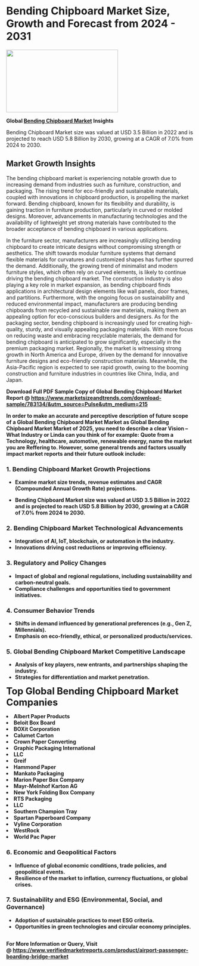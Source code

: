 <H1>Bending Chipboard Market Size, Growth and Forecast from 2024 - 2031</H1><img class="aligncenter size-medium wp-image-584254" src="https://thirdeyenews.in/wp-content/uploads/2024/09/Global-Market-Research-300x168.jpeg" alt="" width="300" height="168" /><p><strong>Global&nbsp;<a href="https://www.marketsizeandtrends.com/download-sample/783134/&amp;utm_source=Pulse&amp;utm_medium=215">Bending Chipboard Market</a> Insights</strong></p><p>Bending Chipboard Market size was valued at USD 3.5 Billion in 2022 and is projected to reach USD 5.8 Billion by 2030, growing at a CAGR of 7.0% from 2024 to 2030.</p><p><h2>Market Growth Insights</h2> <p>The bending chipboard market is experiencing notable growth due to increasing demand from industries such as furniture, construction, and packaging. The rising trend for eco-friendly and sustainable materials, coupled with innovations in chipboard production, is propelling the market forward. Bending chipboard, known for its flexibility and durability, is gaining traction in furniture production, particularly in curved or molded designs. Moreover, advancements in manufacturing technologies and the availability of lightweight yet strong materials have contributed to the broader acceptance of bending chipboard in various applications.</p> <p><strong></strong></p> <p>In the furniture sector, manufacturers are increasingly utilizing bending chipboard to create intricate designs without compromising strength or aesthetics. The shift towards modular furniture systems that demand flexible materials for curvatures and customized shapes has further spurred the demand. Additionally, the growing trend of minimalist and modern furniture styles, which often rely on curved elements, is likely to continue driving the bending chipboard market. The construction industry is also playing a key role in market expansion, as bending chipboard finds applications in architectural design elements like wall panels, door frames, and partitions. Furthermore, with the ongoing focus on sustainability and reduced environmental impact, manufacturers are producing bending chipboards from recycled and sustainable raw materials, making them an appealing option for eco-conscious builders and designers. As for the packaging sector, bending chipboard is increasingly used for creating high-quality, sturdy, and visually appealing packaging materials. With more focus on reducing waste and embracing recyclable materials, the demand for bending chipboard is anticipated to grow significantly, especially in the premium packaging market. Regionally, the market is witnessing strong growth in North America and Europe, driven by the demand for innovative furniture designs and eco-friendly construction materials. Meanwhile, the Asia-Pacific region is expected to see rapid growth, owing to the booming construction and furniture industries in countries like China, India, and Japan.</p> <p><strong></p><p><span class=""><strong>Download Full PDF Sample Copy of Global Bending Chipboard Market Report</strong> @ <a href="https://www.marketsizeandtrends.com/download-sample/783134/&amp;utm_source=Pulse&amp;utm_medium=215" target="_blank">https://www.marketsizeandtrends.com/download-sample/783134/&amp;utm_source=Pulse&amp;utm_medium=215</a></span></p><p>In order to make an accurate and perceptive description of future scope of a Global&nbsp;Bending Chipboard Market Market as Global&nbsp;Bending Chipboard Market Market of 2025, you need to describe a clear Vision &ndash; What Industry or Linda can you think of for example: Quote from a Technology, healthcare, automotive, renewable energy, name the market you are Reffering to. However, some general trends and factors usually impact market reports and their future outlook include:</p><h3>1.&nbsp;<strong>Bending Chipboard Market Growth Projections</strong></h3><ul><li>Examine market size trends, revenue estimates and CAGR (Compounded Annual Growth Rate) projections.</li><li><p>Bending Chipboard Market size was valued at USD 3.5 Billion in 2022 and is projected to reach USD 5.8 Billion by 2030, growing at a CAGR of 7.0% from 2024 to 2030.</p></li></ul><h3>2.&nbsp;<strong>Bending Chipboard Market Technological Advancements</strong></h3><ul><li>Integration of AI, IoT, blockchain, or automation in the industry.</li><li>Innovations driving cost reductions or improving efficiency.</li></ul><h3>3.&nbsp;<strong>Regulatory and Policy Changes</strong></h3><ul><li>Impact of global and regional regulations, including sustainability and carbon-neutral goals.</li><li>Compliance challenges and opportunities tied to government initiatives.</li></ul><h3>4.&nbsp;<strong>Consumer Behavior Trends</strong></h3><ul><li>Shifts in demand influenced by generational preferences (e.g., Gen Z, Millennials).</li><li>Emphasis on eco-friendly, ethical, or personalized products/services.</li></ul><h3>5.&nbsp;<strong>Global Bending Chipboard Market Competitive Landscape</strong></h3><ul><li>Analysis of key players, new entrants, and partnerships shaping the industry.</li><li>Strategies for differentiation and market penetration.</li></ul><p data-pm-slice="1 1 []"><span style="color: inherit; font-family: inherit; font-size: 25px;">Top Global Bending Chipboard Market Companies</span></p><div class="" data-test-id=""><p><li>Albert Paper Products</li><li> Beloit Box Board</li><li> BOXit Corporation</li><li> Calumet Carton</li><li> Crown Paper Converting</li><li> Graphic Packaging International</li><li> LLC</li><li> Greif</li><li> Hammond Paper</li><li> Mankato Packaging</li><li> Marion Paper Box Company</li><li> Mayr-Melnhof Karton AG</li><li> New York Folding Box Company</li><li> RTS Packaging</li><li> LLC</li><li> Southern Champion Tray</li><li> Spartan Paperboard Company</li><li> Vyline Corporation</li><li> WestRock</li><li> World Pac Paper</li></p></div><h3>6.&nbsp;<strong>Economic and Geopolitical Factors</strong></h3><ul><li>Influence of global economic conditions, trade policies, and geopolitical events.</li><li>Resilience of the market to inflation, currency fluctuations, or global crises.</li></ul><h3>7.&nbsp;<strong>Sustainability and ESG (Environmental, Social, and Governance)</strong></h3><ul><li>Adoption of sustainable practices to meet ESG criteria.</li><li>Opportunities in green technologies and circular economy principles.</li></ul><h2><strong style="font-size: 14px;">For More Information or Query, Visit @&nbsp;</strong><a style="background-color: #ffffff; font-size: 14px;" href="https://www.marketsizeandtrends.com/report/bending-chipboard-market/" target="_blank">https://www.verifiedmarketreports.com/product/airport-passenger-boarding-bridge-market</a></h2>
